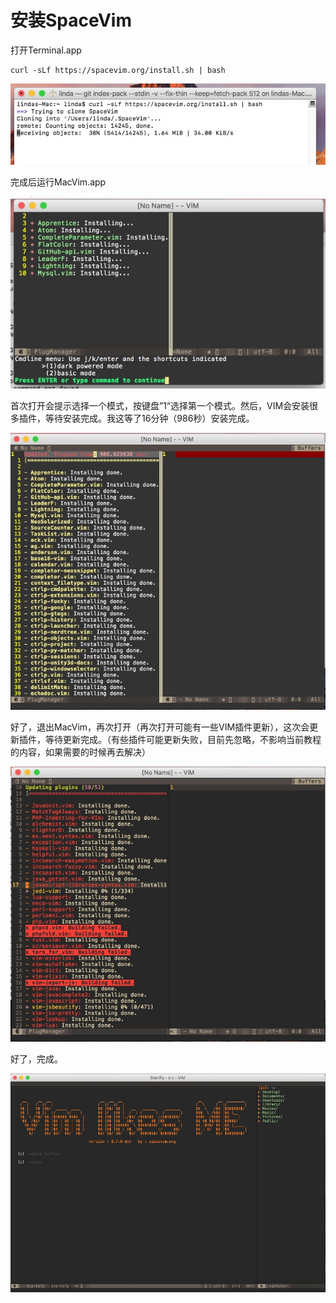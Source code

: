 # 安装SpaceVim

打开Terminal.app

```
curl -sLf https://spacevim.org/install.sh | bash
```

![](media/15148185878500.jpg)

完成后运行MacVim.app

![](media/15148189781244.jpg)

首次打开会提示选择一个模式，按键盘”1“选择第一个模式。然后，VIM会安装很多插件，等待安装完成。我这等了16分钟（986秒）安装完成。


![](media/15148200364085.jpg)

好了，退出MacVim，再次打开（再次打开可能有一些VIM插件更新），这次会更新插件，等待更新完成。（有些插件可能更新失败，目前先忽略，不影响当前教程的内容，如果需要的时候再去解决）

![](media/15148204804291.jpg)


好了，完成。

![](media/15148262223493.jpg)


